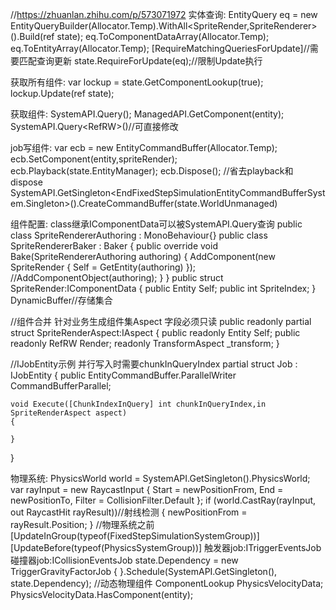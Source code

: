 //https://zhuanlan.zhihu.com/p/573071972
实体查询:
EntityQuery eq = new EntityQueryBuilder(Allocator.Temp).WithAll<SpriteRender,SpriteRenderer>().Build(ref state);
eq.ToComponentDataArray<SpriteRender>(Allocator.Temp);
eq.ToEntityArray(Allocator.Temp);
[RequireMatchingQueriesForUpdate]//需要匹配查询更新
state.RequireForUpdate(eq);//限制Update执行

获取所有组件:
var lockup = state.GetComponentLookup<TriggerGravityFactor>(true);
lockup.Update(ref state);

获取组件:
SystemAPI.Query<SpriteRender>();
ManagedAPI.GetComponent<SpriteRenderer>(entity);
SystemAPI.Query<RefRW<SpriteRender>>()//可直接修改

job写组件:
var ecb = new EntityCommandBuffer(Allocator.Temp);
ecb.SetComponent(entity,spriteRender);
ecb.Playback(state.EntityManager);
ecb.Dispose();
//省去playback和dispose
SystemAPI.GetSingleton<EndFixedStepSimulationEntityCommandBufferSystem.Singleton>().CreateCommandBuffer(state.WorldUnmanaged)

组件配置:
class继承IComponentData可以被SystemAPI.Query查询
public class SpriteRendererAuthoring : MonoBehaviour{}
public class SpriteRendererBaker : Baker<SpriteRendererAuthoring>
{
    public override void Bake(SpriteRendererAuthoring authoring)
    {
        AddComponent(new SpriteRender
        {
            Self = GetEntity(authoring)
        });
        //AddComponentObject(authoring);
    }
}
public struct SpriteRender:IComponentData
{
    public Entity Self;
    public int SpriteIndex;
}
DynamicBuffer<T>//存储集合

//组件合并 针对业务生成组件集Aspect 字段必须只读
public readonly partial struct SpriteRenderAspect:IAspect
{
    public readonly Entity Self;
    public readonly RefRW<SpriteRender> Render;
    readonly TransformAspect _transform;
}

//IJobEntity示例 并行写入时需要chunkInQueryIndex
partial struct Job : IJobEntity
{
    public EntityCommandBuffer.ParallelWriter CommandBufferParallel;

    void Execute([ChunkIndexInQuery] int chunkInQueryIndex,in SpriteRenderAspect aspect)
    {

    }
}

物理系统:
PhysicsWorld world = SystemAPI.GetSingleton<PhysicsWorldSingleton>().PhysicsWorld;
var rayInput = new RaycastInput
{
    Start = newPositionFrom,
    End = newPositionTo,
    Filter = CollisionFilter.Default
};
if (world.CastRay(rayInput, out RaycastHit rayResult))//射线检测
{
    newPositionFrom = rayResult.Position;
}
//物理系统之前
[UpdateInGroup(typeof(FixedStepSimulationSystemGroup))]
[UpdateBefore(typeof(PhysicsSystemGroup))]
触发器job:ITriggerEventsJob
碰撞器job:ICollisionEventsJob
state.Dependency = new TriggerGravityFactorJob
{
}.Schedule(SystemAPI.GetSingleton<SimulationSingleton>(), state.Dependency);
//动态物理组件
ComponentLookup<PhysicsVelocity> PhysicsVelocityData;
PhysicsVelocityData.HasComponent(entity);